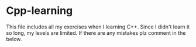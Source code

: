 # Cpp-learning
This file includes all my exercises when I learning C++. Since I didn't learn it so long, my levels are limited. If there are any mistakes plz comment in the below.
